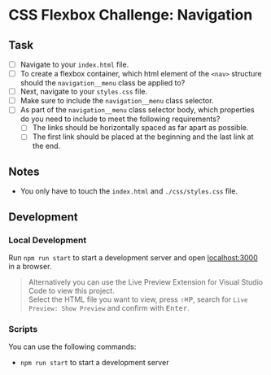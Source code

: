 # CSS Flexbox Challenge: Navigation

## Task

- [ ] Navigate to your `index.html` file.
- [ ] To create a flexbox container, which html element of the `<nav>` structure should the `navigation__menu` class be applied to?
- [ ] Next, navigate to your `styles.css` file.
- [ ] Make sure to include the `navigation__menu` class selector.
- [ ] As part of the `navigation__menu` class selector body, which properties do you need to include to meet the following requirements?
  - [ ] The links should be horizontally spaced as far apart as possible.
  - [ ] The first link should be placed at the beginning and the last link at the end.

## Notes

- You only have to touch the `index.html` and `./css/styles.css` file.

## Development

### Local Development

Run `npm run start` to start a development server and open [localhost:3000](http://localhost:3000) in a browser.

> Alternatively you can use the Live Preview Extension for Visual Studio Code to view this project.  
> Select the HTML file you want to view, press <kbd>⇧</kbd><kbd>⌘</kbd><kbd>P</kbd>, search for `Live Preview: Show Preview` and confirm with <kbd>Enter</kbd>.

### Scripts

You can use the following commands:

- `npm run start` to start a development server
